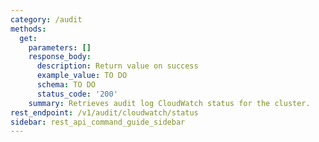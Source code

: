```yaml
---
category: /audit
methods:
  get:
    parameters: []
    response_body:
      description: Return value on success
      example_value: TO DO
      schema: TO DO
      status_code: '200'
    summary: Retrieves audit log CloudWatch status for the cluster.
rest_endpoint: /v1/audit/cloudwatch/status
sidebar: rest_api_command_guide_sidebar
---
```

